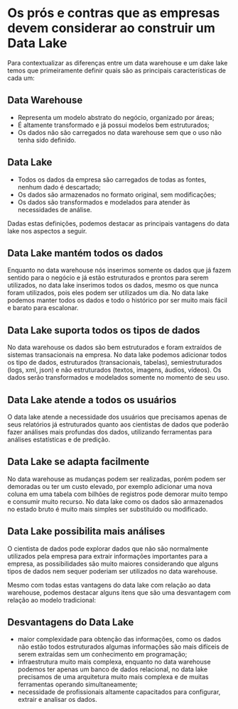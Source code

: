 # Os prós e contras que as empresas devem considerar ao construir um Data Lake

Para contextualizar as diferenças entre um data warehouse e um dake lake temos que primeiramente definir quais são as principais características de cada um:

## Data Warehouse

- Representa um modelo abstrato do negócio, organizado por áreas;
- É altamente transformado e já possui modelos bem estruturados;
- Os dados não são carregados no data warehouse sem que o uso não tenha sido definido.

## Data Lake

- Todos os dados da empresa são carregados de todas as fontes, nenhum dado é descartado;
- Os dados são armazenados no formato original, sem modificações;
- Os dados são transformados e modelados para atender às necessidades de análise.

Dadas estas definições, podemos destacar as principais vantagens do data lake nos aspectos a seguir.

## Data Lake mantém todos os dados
Enquanto no data warehouse nós inserimos somente os dados que já fazem sentido para o negócio e já estão estruturados e prontos para serem utilizados, no data lake inserimos todos os dados, mesmo os que nunca foram utilizados, pois eles podem ser utilizados um dia. No data lake podemos manter todos os dados e todo o histórico por ser muito mais fácil e barato para escalonar.

## Data Lake suporta todos os tipos de dados
No data warehouse os dados são bem estruturados e foram extraídos de sistemas transacionais na empresa. No data lake podemos adicionar todos os tipo de dados, estruturados (transacionais, tabelas), semiestruturados (logs, xml, json) e não estruturados (textos, imagens, áudios, vídeos). Os dados serão transformados e modelados somente no momento de seu uso.

## Data Lake atende a todos os usuários
O data lake atende a necessidade dos usuários que precisamos apenas de seus relatórios já estruturados quanto aos cientistas de dados que poderão fazer análises mais profundas dos dados, utilizando ferramentas para análises estatísticas e de predição.

## Data Lake se adapta facilmente
No data warehouse as mudanças podem ser realizadas, porém podem ser demoradas ou ter um custo elevado, por exemplo adicionar uma nova coluna em uma tabela com bilhões de registros pode demorar muito tempo e consumir muito recurso. No data lake como os dados são armazenados no estado bruto é muito mais simples ser substituído ou modificado.

## Data Lake possibilita mais análises
O cientista de dados pode explorar dados que não são normalmente utilizados pela empresa para extrair informações importantes para a empresa, as possibilidades são muito maiores considerando que alguns tipos de dados nem sequer poderiam ser utilizados no data warehouse.

Mesmo com todas estas vantagens do data lake com relação ao data warehouse, podemos destacar alguns itens que são uma desvantagem com relação ao modelo tradicional:

## Desvantagens do Data Lake

- maior complexidade para obtenção das informações, como os dados não estão todos estruturados algumas informações são mais difíceis de serem extraídas sem um conhecimento em programação;
- infraestrutura muito mais complexa, enquanto no data warehouse podemos ter apenas um banco de dados relacional, no data lake precisamos de uma arquitetura muito mais complexa e de muitas ferramentas operando simultaneamente;
- necessidade de profissionais altamente capacitados para configurar, extrair e analisar os dados.
